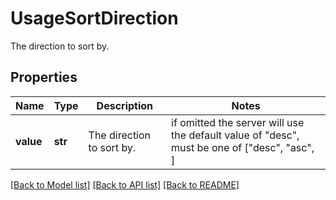 # UsageSortDirection

The direction to sort by.
## Properties
Name | Type | Description | Notes
------------ | ------------- | ------------- | -------------
**value** | **str** | The direction to sort by. |  if omitted the server will use the default value of "desc",  must be one of ["desc", "asc", ]

[[Back to Model list]](README.md#documentation-for-models) [[Back to API list]](README.md#documentation-for-api-endpoints) [[Back to README]](README.md)


